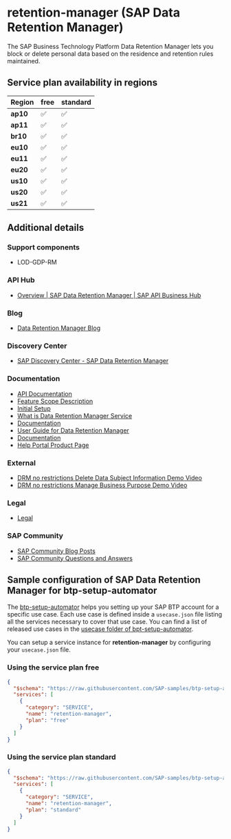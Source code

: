 # retention-manager (SAP Data Retention Manager)

The SAP Business Technology Platform Data Retention Manager lets you block or delete personal data based on the residence and retention rules maintained.

## Service plan availability in regions

| Region | free | standard |
|--------|------|----------|
|  **ap10** | ✅ | ✅ |
|  **ap11** | ✅ | ✅ |
|  **br10** | ✅ | ✅ |
|  **eu10** | ✅ | ✅ |
|  **eu11** | ✅ | ✅ |
|  **eu20** | ✅ | ✅ |
|  **us10** | ✅ | ✅ |
|  **us20** | ✅ | ✅ |
|  **us21** | ✅ | ✅ |

## Additional details

### Support components

- LOD-GDP-RM

### API Hub

- [Overview | SAP Data Retention Manager | SAP API Business Hub](https://api.sap.com/package/SAPDataRetentionManager/overview)

### Blog

- [Data Retention Manager Blog](https://blogs.sap.com/2020/05/04/orchestrate-your-data-deletion-using-sap-cloud-platform-data-retention-manager/?preview_id=1093744)

### Discovery Center

- [SAP Discovery Center - SAP Data Retention Manager](https://discovery-center.cloud.sap/serviceCatalog/sap-data-retention-manager)

### Documentation

- [API Documentation](https://api.sap.com/package/SAPDataRetentionManager?section=Artifacts)
- [Feature Scope Description](https://help.sap.com/http.svc/rc/17df490294c24f89ab2338037f6ad6b5/SHIP/en-US/loioe93bad59a2ec47448390257bb9d5deab.pdf)
- [Initial Setup](https://help.sap.com/viewer/7b96239812444caf9dc36faa15292a2f/SHIP/en-US)
- [What is Data Retention Manager Service](https://help.sap.com/viewer/7b96239812444caf9dc36faa15292a2f/SHIP/en-US/08ad7d7ecfc740518d060d57e3f3e7a1.html)
- [Documentation](https://help.sap.com/viewer/d5e4ff1a64cc481185f23d16daa22110/SHIP/en-US/777c4864f9894c6287652ba799573cda.html)
- [User Guide for Data Retention Manager](https://help.sap.com/viewer/d5e4ff1a64cc481185f23d16daa22110/SHIP/en-US/7dc2912c4ca44573a5a15368313a800a.html)
- [Documentation](https://help.sap.com/docs/DATA_RETENTION_MANAGER)
- [Help Portal Product Page](https://help.sap.com/viewer/product/DATA_RETENTION_MANAGER/SHIP/en-US)

### External

- [DRM no restrictions Delete Data Subject Information Demo Video](https://www.youtube.com/embed/B_IzKf_GVXg)
- [DRM no restrictions Manage Business Purpose Demo Video](https://www.youtube.com/embed/HcGFFKg_k7s)

### Legal

- [Legal](https://www.sap.com/about/trust-center/agreements/cloud/cloud-services.html?tag=language:english&search=Supplement%20Business%20Technology%20Platform&sort=latest_desc)

### SAP Community

- [SAP Community Blog Posts](https://community.sap.com/search/?ct=blog&q=SAP%20Data%20Retention%20Manager)
- [SAP Community Questions and Answers](https://community.sap.com/search/?ct=qa&q=SAP%20Data%20Retention%20Manager)

## Sample configuration of **SAP Data Retention Manager** for btp-setup-automator

The [btp-setup-automator](https://github.com/SAP-samples/btp-setup-automator) helps you setting up your SAP BTP account for a specific use case. Each use case is defined inside a `usecase.json` file listing all the services necessary to cover that use case. You can find a list of released use cases in the [usecase folder of bpt-setup-automator](https://github.com/SAP-samples/btp-setup-automator/tree/main/usecases).

You can setup a service instance for **retention-manager** by configuring your `usecase.json` file.

### Using the service plan **free**

```json
{
  "$schema": "https://raw.githubusercontent.com/SAP-samples/btp-setup-automator/main/libs/btpsa-usecase.json",
  "services": [
    {
      "category": "SERVICE",
      "name": "retention-manager",
      "plan": "free"
    }
  ]
}
```

### Using the service plan **standard**

```json
{
  "$schema": "https://raw.githubusercontent.com/SAP-samples/btp-setup-automator/main/libs/btpsa-usecase.json",
  "services": [
    {
      "category": "SERVICE",
      "name": "retention-manager",
      "plan": "standard"
    }
  ]
}
```
